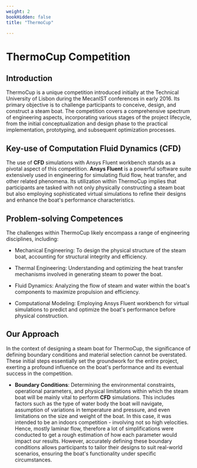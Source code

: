 ```yaml
---
weight: 2
bookHidden: false
title: "ThermoCup"

---
```


# ThermoCup Competition

## Introduction

ThermoCup is a unique competition introduced initially at the Technical University of Lisbon during the MecanIST conferences in early 2016. Its primary objective is to challenge participants to conceive, design, and construct a steam boat. The competition covers a comprehensive spectrum of engineering aspects, incorporating various stages of the project lifecycle, from the initial conceptualization and design phase to the practical implementation, prototyping, and subsequent optimization processes.


## Key-use of Computation Fluid Dynamics (CFD)

The use of **CFD** simulations with Ansys Fluent workbench stands as a pivotal aspect of this competition. **Ansys Fluent** is a powerful software suite extensively used in engineering for simulating fluid flow, heat transfer, and other related phenomena. Its utilization within ThermoCup implies that participants are tasked with not only physically constructing a steam boat but also employing sophisticated virtual simulations to refine their designs and enhance the boat's performance characteristics.

## Problem-solving Competences

The challenges within ThermoCup likely encompass a range of engineering disciplines, including:

- Mechanical Engineering: To design the physical structure of the steam boat, accounting for structural integrity and efficiency.

- Thermal Engineering: Understanding and optimizing the heat transfer mechanisms involved in generating steam to power the boat.

- Fluid Dynamics: Analyzing the flow of steam and water within the boat's components to maximize propulsion and efficiency.

- Computational Modeling: Employing Ansys Fluent workbench for virtual simulations to predict and optimize the boat's performance before physical construction.

## Our Approach

In the context of designing a steam boat for ThermoCup, the significance of defining boundary conditions and material selection cannot be overstated. These initial steps essentially set the groundwork for the entire project, exerting a profound influence on the boat's performance and its eventual success in the competition.

- **Boundary Conditions**: Determining the environmental constraints, operational parameters, and physical limitations within which the steam boat will be mainly vital to perform **CFD** simulations. This includes factors such as the type of water body the boat will navigate, assumption of variations in temperature and pressure, and even limitations on the size and weight of the boat. In this case, it was intended to be an indoors competition - involving not so high velocities. Hence, mostly laminar flow, therefore a lot of simplifications were conducted to get a rough estimation of how each parameter would impact our results. However, accurately defining these boundary conditions allows participants to tailor their designs to suit real-world scenarios, ensuring the boat's functionality under specific circumstances.
